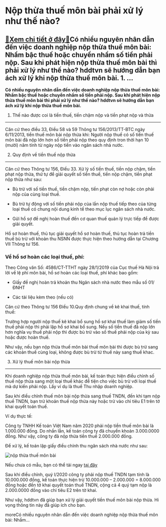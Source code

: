 Nộp thừa thuế môn bài phải xử lý như thế nào?
=============================================

[:gift:Xem chi tiết ở đây:gift:](https://hddtvn.com/nop-thua-thue-mon-bai-phai-xu-ly-nhu-the-nao/)Có nhiều nguyên nhân dẫn đến việc doanh nghiệp nộp thừa thuế môn bài: Nhầm bậc thuế hoặc chuyển nhầm số tiền phải nộp. Sau khi phát hiện nộp thừa thuế môn bài thì phải xử lý như thế nào? hddtvn sẽ hướng dẫn bạn ách xử lý khi nộp thừa thuế môn bài. 1. …
------------------------------------------------------------------------------------------------------------------------------------------------------------------------------------------------------------------------------------------------------------

**Có nhiều nguyên nhân dẫn đến việc doanh nghiệp nộp thừa thuế môn bài: Nhầm bậc thuế hoặc chuyển nhầm số tiền phải nộp. Sau khi phát hiện nộp thừa thuế môn bài thì phải xử lý như thế nào? hddtvn sẽ hướng dẫn bạn ách xử lý khi nộp thừa thuế môn bài.**


1. Thế nào được coi là tiền thuế, tiền chậm nộp và tiền phạt nộp và thừa
------------------------------------------------------------------------


Căn cứ theo điều 33, Điều 58 và 59 Thông tư 156/2013/TT-BTC ngày 6/11/2013, tiền thuế môn bài nộp thừa khi: Người nộp thuế có số tiền thuế môn bài đã nộp lớn hơn số tiền phải nộp theo quy định tron thời hạn 10 (mười) năm tính từ ngày nộp tiền vào ngân sách nhà nước.


2. Quy định về tiền thuế nộp thừa
---------------------------------


Căn cứ theo Thông tư 156, Điều 33. Xử lý số tiền thuế, tiền nộp chậm, tiền phạt nộp thừa, thứ tự để giải quyết số tiền thuế, tiền nộp chậm, tiền phạt nộp thừa như sau:




* Bù trừ với số tiền thuế, tiền chậm nộp, tiền phạt còn nợ hoặc còn phải nộp của cùng loại thuế.

* Bù trừ tự động với số tiền phải nộp của lần nộp thuế tiếp theo của từng loại thuế có chung nội dung kinh tế theo mục lục ngân sách nhà nước.

* Gửi hồ sơ đề nghị hoàn thuế đến cơ quan thuế quản lý trực tiếp để được giải quyết.



Hồ sơ hoàn thuế, thủ tục giải quyết hồ sơ hoàn thuế, thủ tục hoàn trả tiền thuế bù trừ với khoản thu NSNN được thực hiện theo hướng dẫn tại Chương VII Thông tư 156.


### Về hồ sơ hoàn các loại thuế, phí:


Theo Công văn Số: 4586/CT-TTHT ngày 28/1/2019 của Cục thuế Hà Nội trả lời về lệ phí môn bài, hồ sơ hoàn các loại thuế, phí khác bao gồm:




* Giấy đề nghị hoàn trả khoản thu Ngân sách nhà nước theo mẫu số 01/ĐNHT 

* Các tài liệu kèm theo (nếu có)



Căn cứ theo Thông tư 156 Điều 10.Quy định chung về kê khai thuế, tính thuế:


Trường hợp người nộp thuế kê khai bổ sung hồ sơ khai thuế làm giảm số tiền thuế phải nộp thì phải lập hồ sơ khai bổ sung. Nếu số tiền thuế đã nộp lớn hơn nghĩa vụ thuế phải nộp thì được bù trừ vào số thuế phải nộp của kỳ sau hoặc được hoàn thuế.


Như vậy, nếu bạn nộp thừa thuế môn bài thuế môn bài thì được bù trừ sang các khoản thuế cùng loại, không được bù trừ từ thuế này sang thuế khac.


3. Xử lý thuế môn bài nộp thừa
------------------------------


Khi doanh nghiệp nộp thừa thuế môn bài, kế toán thực hiện điều chỉnh số thuế nộp thừa sang một loại thuế khác để tiện cho việc bù trừ với loại thuế mà dự kiến phải nộp. Lấy ví dụ là thuế Thu nhập doanh nghiệp.


Sau khi điều chỉnh thuế môn bài nộp thừa sang thuế TNDN, đến khi tạm nộp thuế TNDN, bạn trừ khoản thuế nộp thừa này hoặc trừ vào chỉ tiêu E1 trên tờ khai quyết toán thuế.


Ví dụ thực tế:


Công ty TNHH Kế toán Việt Nam năm 2020 phải nộp tiền thuế môn bài là 1.000.000 đồng. Do nhần lẫn, kế toán công ty đã chuyển khoản 3.000.0000 đồng. Như vậy, công ty đã nộp thừa tiền thuế 2.000.000 đồng.


Để xử lý, kế toán lập giấy điều chỉnh thu ngân sách nhà nước như sau:


![nộp thừa thuế môn bài](https://scontent-sin6-2.xx.fbcdn.net/v/t1.15752-9/91087635_901140370338601_2235055226551795712_n.png?_nc_cat=109&_nc_sid=b96e70&_nc_oc=AQmGjg_2T7ITcCJU3n7nSynBH3oZzgj0zpARgrHkLWoZfleLG9soDcHGdlzbhfV2Gno&_nc_ht=scontent-sin6-2.xx&oh=184ee50fefb7c5f66e068ae0eb44c689&oe=5EA3864E)


Nếu chưa có mẫu, bạn có thể tải ngay [tại đây](https://drive.google.com/u/0/uc?id=16oUtE6ngfQw74wNk4ac8QhezNt51Vr6A&export=download)


Sau khi điều chỉnh, quý I/2020 công ty phải nộp thuế TNDN tạm tính là 10.000.000 đồng, kế toán thực hiện trừ 10.000.000 – 2.000.000 = 8.000.000 đồng hoặc đến tờ khai quyết toán thuế TNDN, cộng cả 4 quý tạm nộp là 2.000.0000 đồng vào chỉ tiêu E2 trên tờ khai.


Như vậy, hddtvn đã giúp bạn xử lý giải quyết tiền thuế môn bài nộp thừa. Hi vọng thông tin này đã giúp ích cho bạn.



moreCó nhiều nguyên nhân dẫn đến việc doanh nghiệp nộp thừa thuế môn bài: Nhầm…

